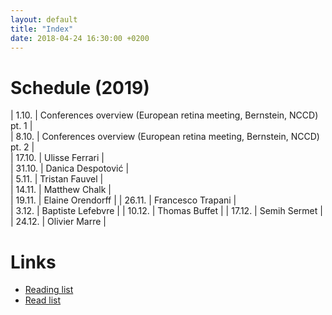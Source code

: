 ```yaml
---
layout: default
title: "Index"
date: 2018-04-24 16:30:00 +0200
---
```


# Schedule (2019)

| 1.10. | Conferences overview (European retina meeting, Bernstein, NCCD) pt. 1 |     
| 8.10. | Conferences overview (European retina meeting, Bernstein, NCCD) pt. 2 |        
| 17.10. | Ulisse Ferrari |      
| 31.10. | Danica Despotović |        
| 5.11. | Tristan Fauvel |      
| 14.11. | Matthew Chalk |      
| 19.11. | Elaine Orendorff |
| 26.11. | Francesco Trapani |    
| 3.12. | Baptiste Lefebvre |
| 10.12. | Thomas Buffet | 
| 17.12. | Semih Sermet | 
| 24.12. | Olivier Marre | 

# Links

- <a href="{{ site.baseurl }}/reading_list">Reading list</a>
- <a href="{{ site.baseurl }}/read_list">Read list</a>
